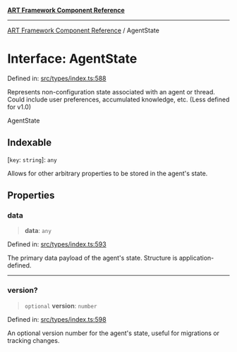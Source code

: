 [**ART Framework Component Reference**](../README.md)

***

[ART Framework Component Reference](../README.md) / AgentState

# Interface: AgentState

Defined in: [src/types/index.ts:588](https://github.com/hashangit/ART/blob/1e49ae91e230443ba790ac800658233963b3d60c/src/types/index.ts#L588)

Represents non-configuration state associated with an agent or thread.
Could include user preferences, accumulated knowledge, etc. (Less defined for v1.0)

 AgentState

## Indexable

\[`key`: `string`\]: `any`

Allows for other arbitrary properties to be stored in the agent's state.

## Properties

### data

> **data**: `any`

Defined in: [src/types/index.ts:593](https://github.com/hashangit/ART/blob/1e49ae91e230443ba790ac800658233963b3d60c/src/types/index.ts#L593)

The primary data payload of the agent's state. Structure is application-defined.

***

### version?

> `optional` **version**: `number`

Defined in: [src/types/index.ts:598](https://github.com/hashangit/ART/blob/1e49ae91e230443ba790ac800658233963b3d60c/src/types/index.ts#L598)

An optional version number for the agent's state, useful for migrations or tracking changes.
